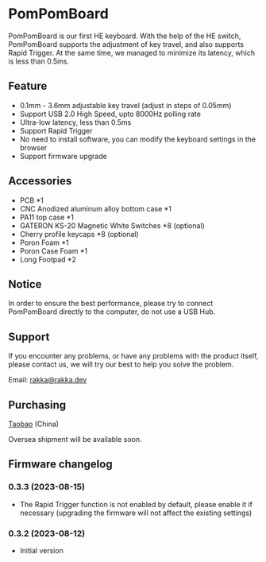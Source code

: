 # PomPomBoard

PomPomBoard is our first HE keyboard. With the help of the HE switch, PomPomBoard supports the adjustment of key travel, and also supports Rapid Trigger. At the same time, we managed to minimize its latency, which is less than 0.5ms.

## Feature

- 0.1mm - 3.6mm adjustable key travel (adjust in steps of 0.05mm)
- Support USB 2.0 High Speed, upto 8000Hz polling rate
- Ultra-low latency, less than 0.5ms
- Support Rapid Trigger
- No need to install software, you can modify the keyboard settings in the browser
- Support firmware upgrade

## Accessories

- PCB *1
- CNC Anodized aluminum alloy bottom case *1
- PA11 top case *1
- GATERON KS-20 Magnetic White Switches *8 (optional)
- Cherry profile keycaps *8 (optional)
- Poron Foam *1
- Poron Case Foam *1
- Long Footpad *2

## Notice

In order to ensure the best performance, please try to connect PomPomBoard directly to the computer, do not use a USB Hub.

## Support

If you encounter any problems, or have any problems with the product itself, please contact us, we will try our best to help you solve the problem.

Email: [rakka@rakka.dev](mailto:rakka@rakka.dev)

## Purchasing

[Taobao](https://item.taobao.com/item.htm?730083745265) (China)

Oversea shipment will be available soon.

## Firmware changelog

### 0.3.3 (2023-08-15)

- The Rapid Trigger function is not enabled by default, please enable it if necessary (upgrading the firmware will not affect the existing settings)

### 0.3.2 (2023-08-12)

- Initial version
